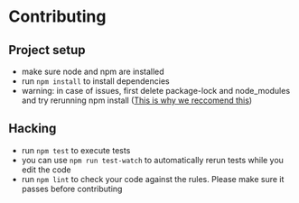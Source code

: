 # Contributing

## Project setup

- make sure node and npm are installed
- run `npm install` to install dependencies
- warning: in case of issues, first delete package-lock and node_modules and try rerunning npm install ([This is why we reccomend this](https://github.com/ipfs/js-ipfs/issues/1071#issuecomment-343726601))

## Hacking

- run `npm test` to execute tests
- you can use `npm run test-watch` to automatically rerun tests while you edit the code
- run `npm lint` to check your code against the rules. Please make sure it passes before contributing